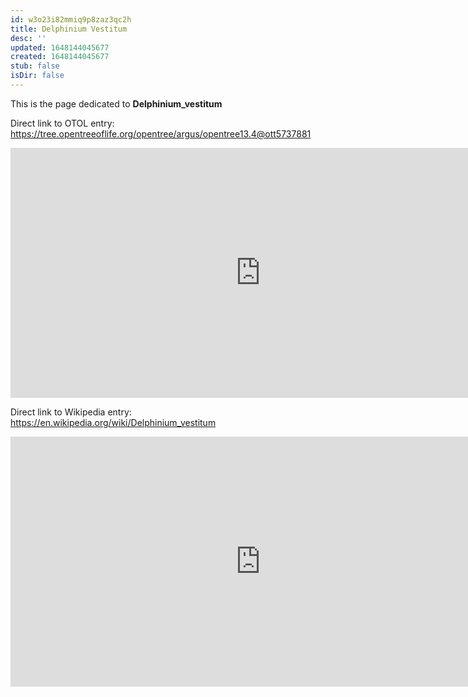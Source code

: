 ```yaml
---
id: w3o23i82mmiq9p8zaz3qc2h
title: Delphinium Vestitum
desc: ''
updated: 1648144045677
created: 1648144045677
stub: false
isDir: false
---
```

This is the page dedicated to **Delphinium_vestitum**


Direct link to OTOL entry: https://tree.opentreeoflife.org/opentree/argus/opentree13.4@ott5737881



<html>
    <body>
    <iframe src="https://tree.opentreeoflife.org/opentree/argus/opentree13.4@ott5737881"
    width="800" height="400" frameborder="0" allowfullscreen> </iframe>
    </body>
</html>
    


Direct link to Wikipedia entry: https://en.wikipedia.org/wiki/Delphinium_vestitum



<html>
    <body>
    <iframe src="https://en.wikipedia.org/wiki/Delphinium_vestitum"
    width="800" height="400" frameborder="0" allowfullscreen> </iframe>
    </body>
</html>
    
